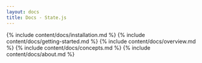 ```yaml
---
layout: docs
title: Docs - State.js
---
```


{% include content/docs/installation.md %}
{% include content/docs/getting-started.md %}
{% include content/docs/overview.md %}
{% include content/docs/concepts.md %}
{% include content/docs/about.md %}
